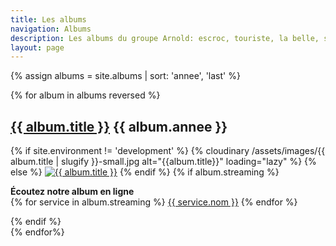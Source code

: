 ```yaml
---
title: Les albums
navigation: Albums
description: Les albums du groupe Arnold: escroc, touriste, la belle, sauvage, amateur professionnel…
layout: page
---
```


{% assign albums = site.albums | sort: 'annee', 'last' %}
<div class="block-album-page">
{% for album in albums reversed %}
<div class="block-album-page__element">
  <h2><a href="{{ album.url }}">{{ album.title }}</a> <span class="year">{{ album.annee }}</span></h2>
  <div class="block-album-page__element-int">
  {% if site.environment != 'development' %}
  {% cloudinary /assets/images/{{ album.title | slugify }}-small.jpg alt="{{album.title}}" loading="lazy" %}
  {% else %}
  <a href="{{ album.url }}"><img src="/assets/images/{{ album.title | slugify }}-small.jpg" alt="{{ album.title }}"></a>
  {% endif %}
  {% if album.streaming %}
  <p><strong>Écoutez notre album en ligne</strong><br>
  {% for service in album.streaming %}
    <a href="{{ service.url }}" target="_blank" rel="noopener">{{ service.nom }}</a>
  {% endfor %}
  </p>
  {% endif %}
  </div>
  </div>
{% endfor%}
</div>

